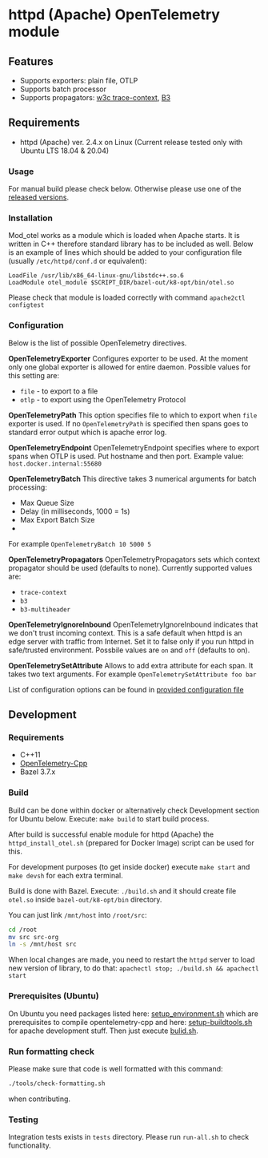 # httpd (Apache) OpenTelemetry module

## Features

- Supports exporters: plain file, OTLP
- Supports batch processor
- Supports propagators: [w3c trace-context](https://www.w3.org/TR/trace-context/), [B3](https://github.com/openzipkin/b3-propagation)

## Requirements

- httpd (Apache) ver. 2.4.x on Linux (Current release tested only with Ubuntu LTS 18.04 & 20.04)

### Usage

For manual build please check below. Otherwise please use one of the [released versions](/../releases).

### Installation

Mod_otel works as a module which is loaded when Apache starts. It is written in C++ therefore standard library has to be included as well. Below is an example of lines which should be added to your configuration file (usually `/etc/httpd/conf.d` or equivalent):

```
LoadFile /usr/lib/x86_64-linux-gnu/libstdc++.so.6
LoadModule otel_module $SCRIPT_DIR/bazel-out/k8-opt/bin/otel.so
```

Please check that module is loaded correctly with command `apache2ctl configtest`

### Configuration

Below is the list of possible OpenTelemetry directives.

__OpenTelemetryExporter__
Configures exporter to be used. At the moment only one global exporter is allowed for entire daemon. Possible values for this setting are:
- `file` - to export to a file
- `otlp` - to export using the OpenTelemetry Protocol

__OpenTelemetryPath__
This option specifies file to which to export when `file` exporter is used. If no `OpenTelemetryPath` is specified then spans goes to standard error output which is apache error log.

__OpenTelemetryEndpoint__
OpenTelemetryEndpoint specifies where to export spans when OTLP is used. Put hostname and then port. Example value: `host.docker.internal:55680`

__OpenTelemetryBatch__
This directive takes 3 numerical arguments for batch processing:
- Max Queue Size
- Delay (in milliseconds, 1000 = 1s)
- Max Export Batch Size
- 
For example `OpenTelemetryBatch 10 5000 5`

__OpenTelemetryPropagators__
OpenTelemetryPropagators sets which context propagator should be used (defaults to none). Currently supported values are:
- `trace-context`
- `b3`
- `b3-multiheader`

__OpenTelemetryIgnoreInbound__
 OpenTelemetryIgnoreInbound indicates that we don't trust incoming context. This is a safe default when httpd is an edge server with traffic from Internet. Set it to false only if you run httpd in safe/trusted environment. Possbile values are `on` and `off` (defaults to on).
 
 __OpenTelemetrySetAttribute__
Allows to add extra attribute for each span. It takes two text arguments. For example `OpenTelemetrySetAttribute foo bar` 
 
List of configuration options can be found in [provided configuration file](./opentelemetry.conf)

## Development

### Requirements

- C++11
- [OpenTelemetry-Cpp](https://github.com/open-telemetry/opentelemetry-cpp)
- Bazel 3.7.x

### Build
Build can be done within docker or alternatively check Development section for Ubuntu below.  Execute: `make build` to start build process.

After build is successful enable module for httpd (Apache) the `httpd_install_otel.sh` (prepared for Docker Image) script can be used for this.

For development purposes (to get inside docker) execute `make start` and `make devsh` for each extra terminal.

Build is done with Bazel. Execute: `./build.sh` and it should create file `otel.so` inside `bazel-out/k8-opt/bin` directory.

You can just link `/mnt/host` into `/root/src`:

```bash
cd /root
mv src src-org
ln -s /mnt/host src
```

When local changes are made, you need to restart the `httpd` server to load new version of library, to do that: `apachectl stop; ./build.sh && apachectl start`

### Prerequisites (Ubuntu)

On Ubuntu you need packages listed here: [setup_environment.sh](./setup_environment.sh) which are prerequisites to compile opentelemetry-cpp and here: [setup-buildtools.sh](./setup-buildtools.sh) for apache development stuff. Then just execute [bulid.sh](./build.sh).

### Run formatting check

Please make sure that code is well formatted with this command:

```bash
./tools/check-formatting.sh
```

when contributing.

### Testing

Integration tests exists in `tests` directory. Please run `run-all.sh` to check functionality.

